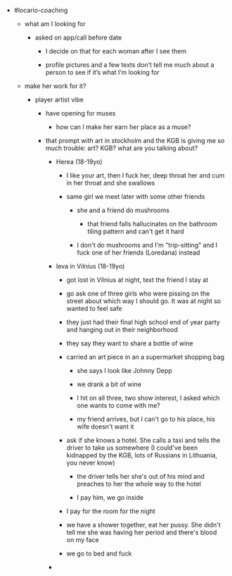 - #locario-coaching
	 - what am I looking for
		 - asked on app/call before date
			 - I decide on that for each woman after I see them

			 - profile pictures and a few texts don’t tell me much about a person to see if it’s what I’m looking for

	 - make her work for it?
		 - player artist vibe
			 - have opening for muses
				 - how can I make her earn her place as a muse?

			 - that prompt with art in stockholm and the KGB is giving me so much trouble: art? KGB? what are you talking about?
				 - Herea (18-19yo)
					 - I like your art, then I fuck her, deep throat her and cum in her throat and she swallows

					 - same girl we meet later with some other friends
						 - she and a friend do mushrooms
							 - that friend falls hallucinates on the bathroom tiling pattern and can't get it hard

						 - I don't do mushrooms and I'm "trip-sitting" and I fuck one of her friends (Loredana) instead

				 - Ieva in Vilnius (18-19yo)
					 - got lost in Vilnius at night, text the friend I stay at

					 - go ask one of three girls who were pissing on the street about which way I should go. It was at night so wanted to feel safe

					 - they just had their final high school end of year party and hanging out in their neighborhood

					 - they say they want to share a bottle of wine

					 - carried an art piece in an a supermarket shopping bag
						 - she says I look like Johnny Depp

						 - we drank a bit of wine

						 - I hit on all three, two show interest, I asked which one wants to come with me?

						 - my friend arrives, but I can't go to his place, his wife doesn't want it

					 - ask if she knows a hotel. She calls a taxi and tells the driver to take us somewhere (I could've been kidnapped by the KGB, lots of Russians in Lithuania, you never know)
						 - the driver tells her she's out of his mind and preaches to her the whole way to the hotel

						 - I pay him, we go inside

					 - I pay for the room for the night

					 - we have a shower together, eat her pussy. She didn't tell me she was having her period and there's blood on my face

					 - we go to bed and fuck

				 - 
